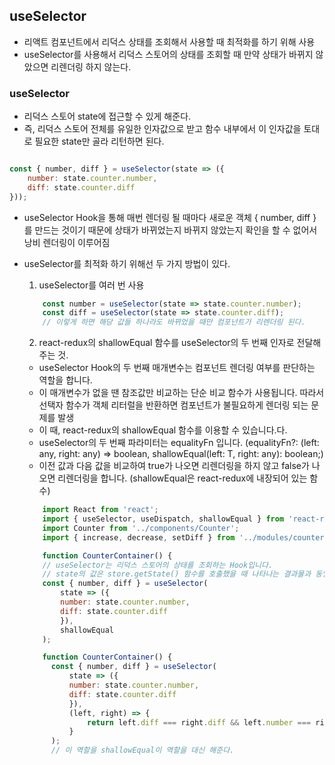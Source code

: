 ## useSelector

- 리액트 컴포넌트에서 리덕스 상태를 조회해서 사용할 때 최적화를 하기 위해 사용
- useSelector를 사용해서 리덕스 스토어의 상태를 조회할 때 만약 상태가 바뀌지 않았으면 리렌더링 하지 않는다.

### useSelector

- 리덕스 스토어 state에 접근할 수 있게 해준다.
- 즉, 리덕스 스토어 전체를 유일한 인자값으로 받고 함수 내부에서 이 인자값을 토대로 필요한 state만 골라 리턴하면 된다.

```Javascript

const { number, diff } = useSelector(state => ({
    number: state.counter.number,
    diff: state.counter.diff
}));

```

- useSelector Hook을 통해 매번 렌더링 될 때마다 새로운 객체 { number, diff }를 만드는 것이기 때문에 상태가 바뀌었는지 바뀌지 않았는지 확인을 할 수 없어서 낭비 렌더링이 이루어짐
- useSelector를 최적화 하기 위해선 두 가지 방법이 있다.

  1. useSelector를 여러 번 사용

  ```Javascript
      const number = useSelector(state => state.counter.number);
      const diff = useSelector(state => state.counter.diff);
      // 이렇게 하면 해당 값들 하나라도 바뀌었을 때만 컴포넌트가 리렌더링 된다.
  ```

  2. react-redux의 shallowEqual 함수를 useSelector의 두 번째 인자로 전달해주는 것.

  - useSelector Hook의 두 번째 매개변수는 컴포넌트 렌더링 여부를 판단하는 역할을 합니다.
  - 이 매개변수가 없을 땐 참조값만 비교하는 단순 비교 함수가 사용됩니다. 따라서 선택자 함수가 객체 리터럴을 반환하면 컴포넌트가 불필요하게 렌더링 되는 문제를 발생
  - 이 때, react-redux의 shallowEqual 함수를 이용할 수 있습니다.다.
  - useSelector의 두 번째 파라미터는 equalityFn 입니다. (equalityFn?: (left: any, right: any) => boolean, shallowEqual<T>(left: T, right: any): boolean;)
  - 이전 값과 다음 값을 비교하여 true가 나오면 리렌더링을 하지 않고 false가 나오면 리렌더링을 합니다. (shallowEqual은 react-redux에 내장되어 있는 함수)

  ```Javascript
      import React from 'react';
      import { useSelector, useDispatch, shallowEqual } from 'react-redux';
      import Counter from '../components/Counter';
      import { increase, decrease, setDiff } from '../modules/counter';

      function CounterContainer() {
      // useSelector는 리덕스 스토어의 상태를 조회하는 Hook입니다.
      // state의 값은 store.getState() 함수를 호출했을 때 나타나는 결과물과 동일합니다.
      const { number, diff } = useSelector(
          state => ({
          number: state.counter.number,
          diff: state.counter.diff
          }),
          shallowEqual
      );

      function CounterContainer() {
        const { number, diff } = useSelector(
            state => ({
            number: state.counter.number,
            diff: state.counter.diff
            }),
            (left, right) => {
                return left.diff === right.diff && left.number === rifght.number;
            }
        );
        // 이 역할을 shallowEqual이 역할을 대신 해준다.
  ```
